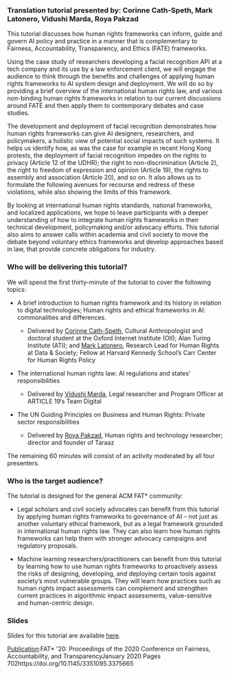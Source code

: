 
### Translation tutorial presented by: Corinne Cath-Speth, Mark Latonero, Vidushi Marda, Roya Pakzad

This tutorial discusses how human rights frameworks can inform, guide and govern AI policy and practice in a manner that is complementary to Fairness, Accountability, Transparency, and Ethics (FATE) frameworks. 

Using the case study of researchers developing a facial recognition API at a tech company and its use by a law enforcement client, we will engage the audience to think through the benefits and challenges of applying human rights frameworks to AI system design and deployment. We will do so by providing a brief overview of the international human rights law, and various non-binding human rights frameworks in relation to our current discussions around FATE and then apply them to contemporary debates and case studies. 

The development and deployment of facial recognition demonstrates how human rights frameworks can give AI designers, researchers, and policymakers, a holistic view of potential social impacts of such systems. It helps us identify how, as was the case for example in recent Hong Kong protests, the deployment of facial recognition impedes on the rights to privacy (Article 12 of the UDHR); the right to non-discrimination (Article 2), the right to freedom of expression and opinion (Article 19), the rights to assembly and association (Article 20), and so on. It also allows us to formulate the following avenues for recourse and redress of these violations, while also showing the limits of this framework. 

By looking at international human rights standards, national frameworks, and localized applications, we hope to leave participants with a deeper understanding of how to integrate human rights frameworks in their technical development, policymaking and/or advocacy efforts. This tutorial also aims to answer calls within academia and civil society to move the debate beyond voluntary ethics frameworks and develop approaches based in law, that provide concrete obligations for industry.  


### Who will be delivering this tutorial?

We will spend the first thirty-minute of the tutorial to cover the following topics:

- A brief introduction to human rights framework and its history in relation to digital technologies; Human rights and ethical frameworks in AI: commonalities and differences.
  - Delivered by [Corinne Cath-Speth](https://corinnecath.com/), Cultural Anthropologist and doctoral student at the Oxford Internet Institute (OII); Alan Turing Institute (ATI); and [Mark Latonero](https://datasociety.net/people/latonero-mark/), Research Lead for Human Rights at Data & Society; Fellow at Harvard Kennedy School’s Carr Center for Human Rights Policy

- The international human rights law: AI regulations and states’ responsibilities 
  - Delivered by [Vidushi Marda](http://vidushimarda.com/), Legal researcher and Program Officer at ARTICLE 19‘s Team Digital

- The UN Guiding Principles on Business and Human Rights: Private sector responsibilities
  - Delivered by [Roya Pakzad](https://www.royapakzad.co/), Human rights and technology researcher; director and founder of Taraaz

The remaining 60 minutes will consist of an activity moderated by all four presenters.

### Who is the target audience?

The tutorial is designed for the general ACM FAT* community:
 
- Legal scholars and civil society advocates can benefit from this tutorial by applying human rights frameworks to governance of AI – not just as another voluntary ethical framework, but as a legal framework grounded in international human rights law. They can also learn how human rights frameworks can help them with stronger advocacy campaigns and regulatory proposals. 

- Machine learning researchers/practitioners can benefit from this tutorial by learning how to use human rights frameworks to proactively assess the risks of designing, developing, and deploying certain tools against society’s most vulnerable groups. They will learn how practices such as human rights impact assessments can complement and strengthen current practices in algorithmic impact assessments, value-sensitive and human-centric design.

### Slides

Slides for this tutorial are available [here](https://docs.google.com/presentation/d/0B0dtc45vZ8CzQ2Qzai1yLVZzVUdqQ20xNDZ1UExyRFpTdHpz/edit#slide=id.g6df88204f3_1_48).

[Publication](https://dl.acm.org/doi/abs/10.1145/3351095.3375665):FAT* '20: Proceedings of the 2020 Conference on Fairness, Accountability, and TransparencyJanuary 2020 Pages 702https://doi.org/10.1145/3351095.3375665
